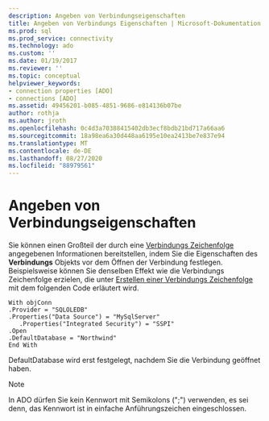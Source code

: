 ```yaml
---
description: Angeben von Verbindungseigenschaften
title: Angeben von Verbindungs Eigenschaften | Microsoft-Dokumentation
ms.prod: sql
ms.prod_service: connectivity
ms.technology: ado
ms.custom: ''
ms.date: 01/19/2017
ms.reviewer: ''
ms.topic: conceptual
helpviewer_keywords:
- connection properties [ADO]
- connections [ADO]
ms.assetid: 49456201-b085-4851-9686-e814136b07be
author: rothja
ms.author: jroth
ms.openlocfilehash: 0c4d3a70388415402db3ecf8bdb21bd717a66aa6
ms.sourcegitcommit: 18a98ea6a30d448aa6195e10ea2413be7e837e94
ms.translationtype: MT
ms.contentlocale: de-DE
ms.lasthandoff: 08/27/2020
ms.locfileid: "88979561"
---
```

# <a name="specifying-connection-properties"></a>Angeben von Verbindungseigenschaften
Sie können einen Großteil der durch eine [Verbindungs Zeichenfolge](../../../ado/guide/data/creating-a-connection-string.md) angegebenen Informationen bereitstellen, indem Sie die Eigenschaften des **Verbindungs** Objekts vor dem Öffnen der Verbindung festlegen. Beispielsweise können Sie denselben Effekt wie die Verbindungs Zeichenfolge erzielen, die unter [Erstellen einer Verbindungs Zeichenfolge](../../../ado/guide/data/creating-a-connection-string.md) mit dem folgenden Code erläutert wird.  
  
```  
With objConn  
.Provider = "SQLOLEDB"  
.Properties("Data Source") = "MySqlServer"  
   .Properties("Integrated Security") = "SSPI"  
.Open  
.DefaultDatabase = "Northwind"  
End With  
```  
  
 DefaultDatabase wird erst festgelegt, nachdem Sie die Verbindung geöffnet haben.  
  
> [!NOTE]
>  In ADO dürfen Sie kein Kennwort mit Semikolons (";") verwenden, es sei denn, das Kennwort ist in einfache Anführungszeichen eingeschlossen.
